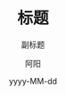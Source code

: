 ---
layout: Post
title: 标题
subtitle: 副标题
author: 阿阳
date: yyyy-MM-dd
useHeaderImage: true
headerImage: /img/home-bg/1.jpg
headerMask: rgba(40, 57, 101, .4)
catalog: false
tags:
- 文章
---